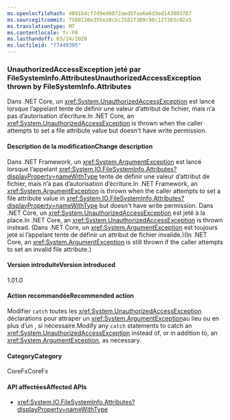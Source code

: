 ```yaml
---
ms.openlocfilehash: 4091bdcf7d9ed8872aed5faa6e6d3ed143903787
ms.sourcegitcommit: 7588136e355e10cbc2582f389c90c127363c02a5
ms.translationtype: MT
ms.contentlocale: fr-FR
ms.lasthandoff: 03/14/2020
ms.locfileid: "77449395"
---
```

### <a name="unauthorizedaccessexception-thrown-by-filesysteminfoattributes"></a><span data-ttu-id="539f8-101">UnauthorizedAccessException jeté par FileSystemInfo.Attributes</span><span class="sxs-lookup"><span data-stu-id="539f8-101">UnauthorizedAccessException thrown by FileSystemInfo.Attributes</span></span>

<span data-ttu-id="539f8-102">Dans .NET Core, un <xref:System.UnauthorizedAccessException> est lancé lorsque l’appelant tente de définir une valeur d’attribut de fichier, mais n’a pas d’autorisation d’écriture.</span><span class="sxs-lookup"><span data-stu-id="539f8-102">In .NET Core, an <xref:System.UnauthorizedAccessException> is thrown when the caller attempts to set a file attribute value but doesn't have write permission.</span></span>

#### <a name="change-description"></a><span data-ttu-id="539f8-103">Description de la modification</span><span class="sxs-lookup"><span data-stu-id="539f8-103">Change description</span></span>

<span data-ttu-id="539f8-104">Dans .NET Framework, un <xref:System.ArgumentException> est lancé lorsque l’appelant <xref:System.IO.FileSystemInfo.Attributes?displayProperty=nameWithType> tente de définir une valeur d’attribut de fichier, mais n’a pas d’autorisation d’écriture.</span><span class="sxs-lookup"><span data-stu-id="539f8-104">In .NET Framework, an <xref:System.ArgumentException> is thrown when the caller attempts to set a file attribute value in <xref:System.IO.FileSystemInfo.Attributes?displayProperty=nameWithType> but doesn't have write permission.</span></span> <span data-ttu-id="539f8-105">Dans .NET Core, un <xref:System.UnauthorizedAccessException> est jeté à la place.</span><span class="sxs-lookup"><span data-stu-id="539f8-105">In .NET Core, an <xref:System.UnauthorizedAccessException> is thrown instead.</span></span> <span data-ttu-id="539f8-106">(Dans .NET Core, un <xref:System.ArgumentException> est toujours jeté si l’appelant tente de définir un attribut de fichier invalide.)</span><span class="sxs-lookup"><span data-stu-id="539f8-106">(In .NET Core, an <xref:System.ArgumentException> is still thrown if the caller attempts to set an invalid file attribute.)</span></span>

#### <a name="version-introduced"></a><span data-ttu-id="539f8-107">Version introduite</span><span class="sxs-lookup"><span data-stu-id="539f8-107">Version introduced</span></span>

<span data-ttu-id="539f8-108">1.0</span><span class="sxs-lookup"><span data-stu-id="539f8-108">1.0</span></span>

#### <a name="recommended-action"></a><span data-ttu-id="539f8-109">Action recommandée</span><span class="sxs-lookup"><span data-stu-id="539f8-109">Recommended action</span></span>

<span data-ttu-id="539f8-110">Modifier `catch` toutes les <xref:System.UnauthorizedAccessException> déclarations pour attraper un <xref:System.ArgumentException>au lieu ou en plus d’un , si nécessaire.</span><span class="sxs-lookup"><span data-stu-id="539f8-110">Modify any `catch` statements to catch an <xref:System.UnauthorizedAccessException> instead of, or in addition to, an <xref:System.ArgumentException>, as necessary.</span></span>

#### <a name="category"></a><span data-ttu-id="539f8-111">Category</span><span class="sxs-lookup"><span data-stu-id="539f8-111">Category</span></span>

<span data-ttu-id="539f8-112">CoreFx</span><span class="sxs-lookup"><span data-stu-id="539f8-112">CoreFx</span></span>

#### <a name="affected-apis"></a><span data-ttu-id="539f8-113">API affectées</span><span class="sxs-lookup"><span data-stu-id="539f8-113">Affected APIs</span></span>

- <xref:System.IO.FileSystemInfo.Attributes?displayProperty=nameWithType>

<!--

#### Affected APIs

- `P:System.IO.FileSystemInfo.Attributes`

-->
